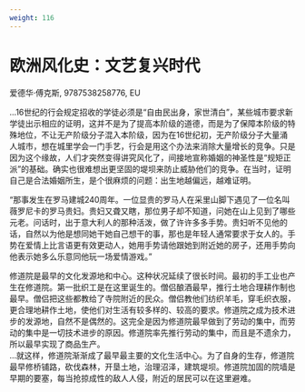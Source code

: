 ```yaml
---
weight: 116
---
```

# 欧洲风化史：文艺复兴时代

爱德华·傅克斯, 9787538258776, EU

…16世纪的行会规定招收的学徒必须是“自由民出身，家世清白”，某些城市要求新学徒出示相应的证明，这并不是为了提高本阶级的道德，而是为了保障本阶级的特殊地位，不让无产阶级分子混入本阶级，因为在16世纪初，无产阶级分子大量涌人城市，想在城里学会一门手艺，行会是用这个办法来消除大量增长的竞争。只是因为这个缘故，人们才突然变得讲究风化了，间接地宣称婚姻的神圣性是“规矩正派”的基础。确实也很难想出更坚固的堤坝来防止威胁他们的竞争。在当时，证明自己是合法婚姻所生，是个很麻烦的问题：出生地越偏远，越难证明。

“那事发生在罗马建城240周年。一位显贵的罗马人在采里山脚下遇见了一位名叫薇罗尼卡的罗马贵妇。贵妇又聋又瞎，那位男子却不知道，问她在山上见到了哪些元老。问话时，出于意大利人的那种活泼，做了许许多多手势。贵妇听不见他的话，自然以为他是想同她干她自己想干的事，那也是年轻人通常要求于女人的。手势在爱情上比言语更有效更动人，她用手势请他跟她到附近她的房子，还用手势向他表示她多么乐意同他玩一场爱情游戏。”

修道院是最早的文化发源地和中心。这种状况延续了很长时间。最初的手工业也产生在修道院。第一批织工是在这里诞生的。僧侣酿酒最早，推行土地合理耕作制也最早。僧侣把这些都教给了寺院附近的民众。僧侣教他们纺织羊毛，穿毛织衣服，更合理地耕作土地，使他们对生活有较多样的、较高的要求。修道院之成为技术进步的发源地，自然不是偶然的。这完全是因为修道院最早做到了劳动的集中，而劳动的集中是一切技术进步的原因。修道院率先推行劳动的集中，而且是不遗余力，所以最早实现了商品生产。  
…就这样，修道院渐渐成了最早最主要的文化生活中心。为了自身的生存，修道院最早修桥铺路，砍伐森林，开垦土地，治理沼泽，建筑堤坝。修道院加固的院墙是早期的要塞，每当抢掠成性的敌人人侵，附近的居民可以在这里避难。